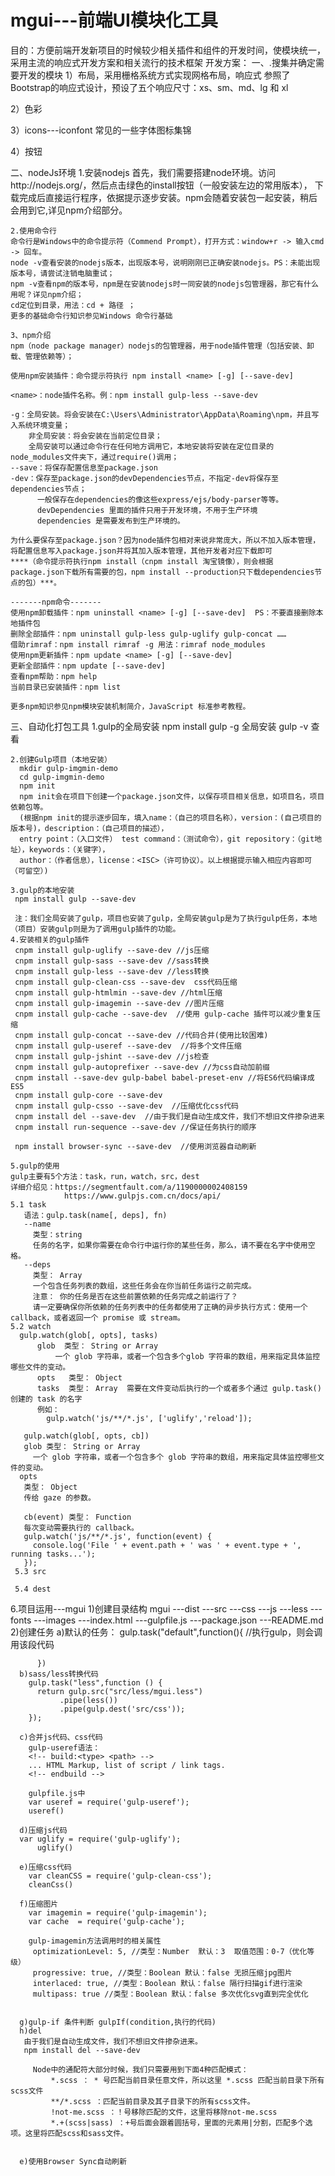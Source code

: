 # mgui---前端UI模块化工具
目的：方便前端开发新项目的时候较少相关插件和组件的开发时间，使模块统一，采用主流的响应式开发方案和相关流行的技术框架
开发方案：
一、.搜集并确定需要开发的模块
  1）布局，采用栅格系统方式实现网格布局，响应式
   参照了 Bootstrap的响应式设计，预设了五个响应尺寸：xs、sm、md、lg 和 xl

  2）色彩

  3）icons---iconfont
    常见的一些字体图标集锦

  4）按钮

二、nodeJs环境
    1.安装nodejs
     首先，我们需要搭建node环境。访问http://nodejs.org/，然后点击绿色的install按钮（一般安装左边的常用版本），
     下载完成后直接运行程序，依据提示逐步安装。npm会随着安装包一起安装，稍后会用到它,详见npm介绍部分。

    2.使用命令行
    命令行是Windows中的命令提示符（Commend Prompt），打开方式：window+r -> 输入cmd -> 回车。
    node -v查看安装的nodejs版本，出现版本号，说明刚刚已正确安装nodejs。PS：未能出现版本号，请尝试注销电脑重试；
    npm -v查看npm的版本号，npm是在安装nodejs时一同安装的nodejs包管理器，那它有什么用呢？详见npm介绍；
    cd定位到目录，用法：cd + 路径 ；
    更多的基础命令行知识参见Windows 命令行基础

    3、npm介绍
    npm（node package manager）nodejs的包管理器，用于node插件管理（包括安装、卸载、管理依赖等）；

    使用npm安装插件：命令提示符执行 npm install <name> [-g] [--save-dev]

    <name>：node插件名称。例：npm install gulp-less --save-dev

    -g：全局安装。将会安装在C:\Users\Administrator\AppData\Roaming\npm，并且写入系统环境变量；
        非全局安装：将会安装在当前定位目录；
        全局安装可以通过命令行在任何地方调用它，本地安装将安装在定位目录的node_modules文件夹下，通过require()调用；
    --save：将保存配置信息至package.json
    -dev：保存至package.json的devDependencies节点，不指定-dev将保存至dependencies节点；
          一般保存在dependencies的像这些express/ejs/body-parser等等。
          devDependencies 里面的插件只用于开发环境，不用于生产环境
          dependencies 是需要发布到生产环境的。

    为什么要保存至package.json？因为node插件包相对来说非常庞大，所以不加入版本管理，
    将配置信息写入package.json并将其加入版本管理，其他开发者对应下载即可
    ****（命令提示符执行npm install（cnpm install 淘宝镜像），则会根据package.json下载所有需要的包，npm install --production只下载dependencies节点的包）***。

    -------npm命令-------
    使用npm卸载插件：npm uninstall <name> [-g] [--save-dev]  PS：不要直接删除本地插件包
    删除全部插件：npm uninstall gulp-less gulp-uglify gulp-concat ……
    借助rimraf：npm install rimraf -g 用法：rimraf node_modules
    使用npm更新插件：npm update <name> [-g] [--save-dev]
    更新全部插件：npm update [--save-dev]
    查看npm帮助：npm help
    当前目录已安装插件：npm list

    更多npm知识参见npm模块安装机制简介，JavaScript 标准参考教程。

三、自动化打包工具
    1.gulp的全局安装
        npm install gulp  -g   全局安装
        gulp -v  查看

    2.创建Gulp项目（本地安装）
      mkdir gulp-imgmin-demo
      cd gulp-imgmin-demo
      npm init
      npm init会在项目下创建一个package.json文件，以保存项目相关信息，如项目名，项目依赖包等。
      (根据npm init的提示逐步回车，填入name：（自己的项目名称），version：(自己项目的版本号)，description：（自己项目的描述），
      entry point：（入口文件） test command：（测试命令），git repository：（git地址），keywords：（关键字），
      author：（作者信息），license：<ISC>（许可协议）。以上根据提示输入相应内容即可（可留空）)

    3.gulp的本地安装
     npm install gulp --save-dev

     注：我们全局安装了gulp，项目也安装了gulp，全局安装gulp是为了执行gulp任务，本地（项目）安装gulp则是为了调用gulp插件的功能。
    4.安装相关的gulp插件
     cnpm install gulp-uglify --save-dev //js压缩
     cnpm install gulp-sass --save-dev //sass转换
     cnpm install gulp-less --save-dev //less转换
     cnpm install gulp-clean-css --save-dev  css代码压缩
     cnpm install gulp-htmlmin --save-dev //html压缩
     cnpm install gulp-imagemin --save-dev //图片压缩
     cnpm install gulp-cache --save-dev  //使用 gulp-cache 插件可以减少重复压缩
     cnpm install gulp-concat --save-dev //代码合并(使用比较困难)
     cnpm install gulp-useref --save-dev  //将多个文件压缩
     cnpm install gulp-jshint --save-dev //js检查
     cnpm install gulp-autoprefixer --save-dev //为css自动加前缀
     cnpm install --save-dev gulp-babel babel-preset-env //将ES6代码编译成ES5
     cnpm install gulp-core --save-dev
     cnpm install gulp-csso --save-dev  //压缩优化css代码
     cnpm install del --save-dev  //由于我们是自动生成文件，我们不想旧文件掺杂进来
     cnpm install run-sequence --save-dev //保证任务执行的顺序

     npm install browser-sync --save-dev  //使用浏览器自动刷新

    5.gulp的使用
    gulp主要有5个方法：task，run，watch，src，dest
    详细介绍见：https://segmentfault.com/a/1190000002408159
                https://www.gulpjs.com.cn/docs/api/
    5.1 task
       语法：gulp.task(name[, deps], fn)
       --name
         类型：string
         任务的名字，如果你需要在命令行中运行你的某些任务，那么，请不要在名字中使用空格。
       --deps
         类型： Array
         一个包含任务列表的数组，这些任务会在你当前任务运行之前完成。
         注意： 你的任务是否在这些前置依赖的任务完成之前运行了？
         请一定要确保你所依赖的任务列表中的任务都使用了正确的异步执行方式：使用一个 callback，或者返回一个 promise 或 stream。
    5.2 watch
      gulp.watch(glob[, opts], tasks)
          glob  类型： String or Array
              一个 glob 字符串，或者一个包含多个glob 字符串的数组，用来指定具体监控哪些文件的变动。
          opts   类型： Object
          tasks  类型： Array  需要在文件变动后执行的一个或者多个通过 gulp.task() 创建的 task 的名字
          例如：
            gulp.watch('js/**/*.js', ['uglify','reload']);

       gulp.watch(glob[, opts, cb])
       glob 类型： String or Array
         一个 glob 字符串，或者一个包含多个 glob 字符串的数组，用来指定具体监控哪些文件的变动。
      opts
       类型： Object
       传给 gaze 的参数。

       cb(event) 类型： Function
       每次变动需要执行的 callback。
       gulp.watch('js/**/*.js', function(event) {
         console.log('File ' + event.path + ' was ' + event.type + ', running tasks...');
       });
     5.3 src

     5.4 dest




   6.项目运用---mgui
     1)创建目录结构
      mgui
         ---dist
         ---src
             ---css
             ---js
             ---less
             ---fonts
             ---images
             ---index.html
         ---gulpfile.js
         ---package.json
         ---README.md
    2)创建任务
      a)默认的任务：
          gulp.task("default",function(){
             //执行gulp，则会调用该段代码

          })
      b)sass/less转换代码
        gulp.task("less",function () {
          return gulp.src("src/less/mgui.less")
               .pipe(less())
               .pipe(gulp.dest('src/css'));
        });

      c)合并js代码、css代码
        gulp-useref语法：
        <!-- build:<type> <path> -->
        ... HTML Markup, list of script / link tags.
        <!-- endbuild -->

        gulpfile.js中
        var useref = require('gulp-useref');
        useref()

      d)压缩js代码
      var uglify = require('gulp-uglify');
          uglify()

      e)压缩css代码
        var cleanCSS = require('gulp-clean-css');
        cleanCss()

      f)压缩图片
        var imagemin = require('gulp-imagemin');
        var cache  = require('gulp-cache');

        gulp-imagemin方法调用时的相关属性
         optimizationLevel: 5, //类型：Number  默认：3  取值范围：0-7（优化等级）
         progressive: true, //类型：Boolean 默认：false 无损压缩jpg图片
         interlaced: true, //类型：Boolean 默认：false 隔行扫描gif进行渲染
         multipass: true //类型：Boolean 默认：false 多次优化svg直到完全优化


      g)gulp-if 条件判断 gulpIf(condition,执行的代码)
      h)del
       由于我们是自动生成文件，我们不想旧文件掺杂进来。
       npm install del --save-dev

         Node中的通配符大部分时候，我们只需要用到下面4种匹配模式：
             *.scss ： * 号匹配当前目录任意文件，所以这里 *.scss 匹配当前目录下所有scss文件
             **/*.scss ：匹配当前目录及其子目录下的所有scss文件。
             !not-me.scss ：！号移除匹配的文件，这里将移除not-me.scss
             *.+(scss|sass) ：+号后面会跟着圆括号，里面的元素用|分割，匹配多个选项。这里将匹配scss和sass文件。


      e)使用Browser Sync自动刷新






